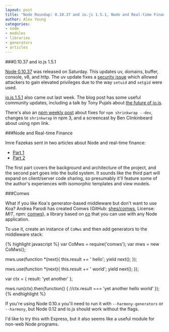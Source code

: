 ```yaml
---
layout: post
title: "Node Roundup: 0.10.37 and io.js 1.5.1, Node and Real-time Finance, comws"
author: Alex Young
categories:
- node
- modules
- libraries
- generators
- articles
---
```


###0.10.37 and io.js 1.5.1

[Node 0.10.37](http://blog.nodejs.org/2015/03/14/node-v0-10-37-stable/) was released on Saturday.  This updates uv, domains, buffer, console, v8, and http.  The uv update fixes a [security issue](https://bugzilla.redhat.com/show_bug.cgi?id=1194651) which allowed attackers to gain elevated privileges due to the way `setuid` and `setgid` were used.

[io.js 1.5.1](https://medium.com/node-js-javascript/io-js-week-of-march-13th-e3024cc66802) also came out last week.  The blog post has some useful community updates, including a talk by Tony Pujals about [the future of io.js](https://vimeo.com/121707989).

There's also an [npm weekly post](http://blog.npmjs.org/post/113882628280/npm-weekly-9) about fixes for `npm shrinkwrap --dev`, changes to `shrinkwrap` in npm 3, and a screencast by Ben Clinkinbeard about using npm link.

###Node and Real-time Finance

Imre Fazekas sent in two articles about Node and real-time finance:

* [Part 1](http://blog.upwardsmotion.com/nodejs-in-the-enterprise-world-the-building-infrastructure/)
* [Part 2](http://blog.upwardsmotion.com/nodejs-in-the-enterprise-world-the-building-infrastructure-part-2/)

The first part covers the background and architecture of the project, and the second part goes into the build system.  It sounds like the third part will expand on client/server code sharing, so presumably it'll feature some of the author's experiences with isomorphic templates and view models.

###Comws

What if you like Koa's generator-based middleware but don't want to use Koa?  Andrea Parodi has created Comws (GitHub: [shes/comws](https://github.com/shes/comws), License: _MIT_, npm: [comws](https://www.npmjs.com/package/comws)), a library based on [co](https://github.com/tj/co) that you can use with any Node application.

To use it, create an instance of `CoMws` and then add generators to the middleware stack:

{% highlight javascript %}
var CoMws = require('comws');
var mws = new CoMws();

mws.use(function *(next){
  this.result += ' hello';
  yield next();
});

mws.use(function *(next){
  this.result += ' world';
  yield next();
});

var ctx = { result: 'yet another' };

mws.run(ctx).then(function() {
  //ctx.result === 'yet another hello world' 
});
{% endhighlight %}

If you're using Node 0.10.x you'll need to run it with `--harmony-generators` or `--harmony`, but Node 0.12 and io.js should work without the flags.

I'd like to try this with Express, but it also seems like a useful module for non-web Node programs.
